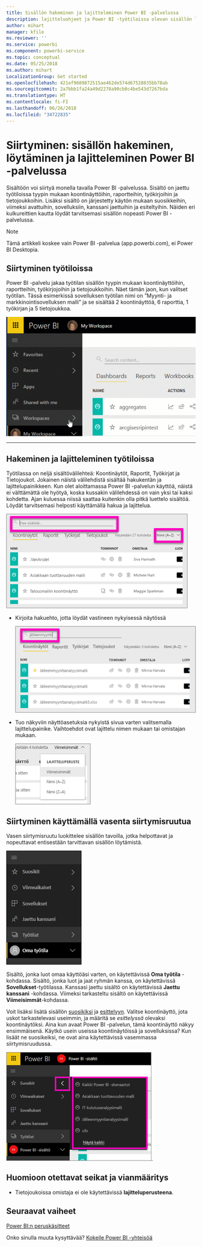 ```yaml
---
title: Sisällön hakeminen ja lajitteleminen Power BI -palvelussa
description: lajitteluohjeet ja Power BI -työtiloissa olevan sisällön lajitteleminen
author: mihart
manager: kfile
ms.reviewer: ''
ms.service: powerbi
ms.component: powerbi-service
ms.topic: conceptual
ms.date: 05/25/2018
ms.author: mihart
LocalizationGroup: Get started
ms.openlocfilehash: 421ef9609872515ae462de574d67528835bb78ab
ms.sourcegitcommit: 2a7bbb1fa24a49d2278a90cb0c4be543d7267bda
ms.translationtype: HT
ms.contentlocale: fi-FI
ms.lasthandoff: 06/26/2018
ms.locfileid: "34722835"
---
```

# <a name="navigation-searching-finding-and-sorting-content-in-power-bi-service"></a>Siirtyminen: sisällön hakeminen, löytäminen ja lajitteleminen Power BI -palvelussa
Sisältöön voi siirtyä monella tavalla Power BI -palvelussa. Sisältö on jaettu työtiloissa tyypin mukaan koontinäyttöihin, raportteihin, työkirjoihin ja tietojoukkoihin.  Lisäksi sisältö on järjestetty käytön mukaan suosikkeihin, viimeksi avattuihin, sovelluksiin, kanssani jaettuihin ja esiteltyihin. Näiden eri kulkureittien kautta löydät tarvitsemasi sisällön nopeasti Power BI -palvelussa.  

>[!NOTE] 
>Tämä artikkeli koskee vain Power BI -palvelua (app.powerbi.com), ei Power BI Desktopia.

## <a name="navigation-within-workspaces"></a>Siirtyminen työtiloissa

Power BI -palvelu jakaa työtilan sisällön tyypin mukaan koontinäyttöihin, raportteihin, työkirjojoihin ja tietojoukkoihin. Näet tämän jaon, kun valitset työtilan. Tässä esimerkissä sovelluksen työtilan nimi on ”Myynti- ja markkinointisovelluksen malli” ja se sisältää 2 koontinäyttöä, 6 raporttia, 1 työkirjan ja 5 tietojoukkoa.

![video](media/service-navigation-search-filter-sort/workspaces.gif)

________________________________________

## <a name="searching-and-sorting-in-workspaces"></a>Hakeminen ja lajitteleminen työtiloissa
Työtilassa on neljä sisältövälilehteä: Koontinäytöt, Raportit, Työkirjat ja Tietojoukot.  Jokainen näistä välilehdistä sisältää hakukentän ja lajittelupainikkeen.  Kun olet aloittamassa Power BI -palvelun käyttöä, näistä ei välttämättä ole hyötyä, koska kussakin välilehdessä on vain yksi tai kaksi kohdetta.  Ajan kuluessa niissä saattaa kuitenkin olla pitkä luettelo sisältöä.  Löydät tarvitsemasi helposti käyttämällä hakua ja lajittelua.

![Koontinäytöt-välilehti](media/service-navigation-search-filter-sort/power-bi-search-sort2.png)

* Kirjoita hakuehto, jotta löydät vastineen nykyisessä näytössä
  
   ![kirjoita hakuehto](media/service-navigation-search-filter-sort/power-bi-search2.png)
* Tuo näkyviin näyttöasetuksia nykyistä sivua varten valitsemalla lajittelupainike. Vaihtoehdot ovat lajittelu nimen mukaan tai omistajan mukaan.
  
   ![lajitteluvalikko](media/service-navigation-search-filter-sort/power-bi-sort-alpha.png)

## <a name="navigation-using-the-left-navbar"></a>Siirtyminen käyttämällä vasenta siirtymisruutua
Vasen siirtymisruutu luokittelee sisällön tavoilla, jotka helpottavat ja nopeuttavat entisestään tarvittavan sisällön löytämistä.  

![vasen siirtymisruutu](media/service-navigation-search-filter-sort/power-bi-newnav.png)



Sisältö, jonka luot omaa käyttöäsi varten, on käytettävissä **Oma työtila** -kohdassa. Sisältö, jonka luot ja jaat ryhmän kanssa, on käytettävissä **Sovellukset**-työtilassa. Kanssasi jaettu sisältö on käytettävissä **Jaettu kanssani** -kohdassa. Viimeksi tarkasteltu sisältö on käytettävissä **Viimeisimmät**-kohdassa.

Voit lisäksi lisätä sisällön [suosikiksi](service-dashboard-favorite.md) ja [esittelyyn](service-dashboard-featured.md). Valitse koontinäyttö, jota uskot tarkastelevasi useimmin, ja määritä se *esittelyssä* olevaksi koontinäytöksi. Aina kun avaat Power BI -palvelun, tämä koontinäyttö näkyy ensimmäisenä. Käytkö usein useissa koontinäytöissä ja sovelluksissa? Kun lisäät ne suosikeiksi, ne ovat aina käytettävissä vasemmassa siirtymisruudussa.

![Suosikit-pikaikkuna](media/service-navigation-search-filter-sort/power-bi-favorite-flyout.png).


## <a name="considerations-and-troubleshooting"></a>Huomioon otettavat seikat ja vianmääritys
* Tietojoukoissa omistaja ei ole käytettävissä **lajitteluperusteena**.

## <a name="next-steps"></a>Seuraavat vaiheet
[Power BI:n peruskäsitteet](service-basic-concepts.md)

Onko sinulla muuta kysyttävää? [Kokeile Power BI -yhteisöä](http://community.powerbi.com/)